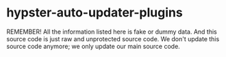 ﻿# hypster-auto-updater-plugins
REMEMBER! All the information listed here is fake or dummy data. And this source code is just raw and unprotected source code. We don't update this source code anymore; we only update our main source code.
